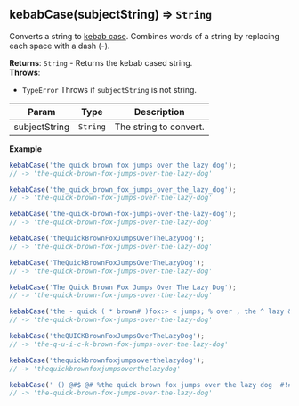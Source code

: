<a name="kebabCase"></a>

## kebabCase(subjectString) ⇒ <code>String</code>
Converts a string to [kebab case](https://en.wikipedia.org/wiki/Letter_case#Special_case_styles).
Combines words of a string by replacing each space with a dash (-).

**Returns**: <code>String</code> - Returns the kebab cased string.  
**Throws**:

- <code>TypeError</code> Throws if `subjectString` is not string.


| Param | Type | Description |
| --- | --- | --- |
| subjectString | <code>String</code> | The string to convert. |

**Example**  
```js
kebabCase('the quick brown fox jumps over the lazy dog');
// -> 'the-quick-brown-fox-jumps-over-the-lazy-dog'

kebabCase('the_quick_brown_fox_jumps_over_the_lazy_dog');
// -> 'the-quick-brown-fox-jumps-over-the-lazy-dog'

kebabCase('the-quick-brown-fox-jumps-over-the-lazy-dog');
// -> 'the-quick-brown-fox-jumps-over-the-lazy-dog'

kebabCase('theQuickBrownFoxJumpsOverTheLazyDog');
// -> 'the-quick-brown-fox-jumps-over-the-lazy-dog'

kebabCase('TheQuickBrownFoxJumpsOverTheLazyDog');
// -> 'the-quick-brown-fox-jumps-over-the-lazy-dog'

kebabCase('The Quick Brown Fox Jumps Over The Lazy Dog');
// -> 'the-quick-brown-fox-jumps-over-the-lazy-dog'

kebabCase('the - quick ( * brown# )fox:> < jumps; % over , the ^ lazy & dog');
// -> 'the-quick-brown-fox-jumps-over-the-lazy-dog'

kebabCase('theQUICKBrownFoxJumpsOverTheLazyDog');
// -> 'the-q-u-i-c-k-brown-fox-jumps-over-the-lazy-dog'

kebabCase('thequickbrownfoxjumpsoverthelazydog');
// -> 'thequickbrownfoxjumpsoverthelazydog'

kebabCase(' () @#$ @# %the quick brown fox jumps over the lazy dog  #!#$% <> ');
// -> 'the-quick-brown-fox-jumps-over-the-lazy-dog'
```
